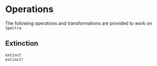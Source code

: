 # Operations

The following operations and transformations are provided to work on `Spectra`

## Extinction

```@docs
extinct
extinct!
```

